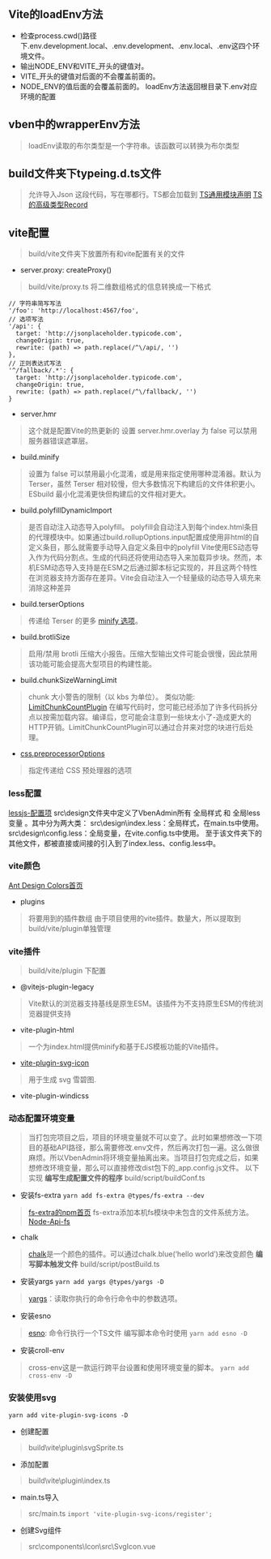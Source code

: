 ## Vite的loadEnv方法
- 检查process.cwd()路径下.env.development.local、.env.development、.env.local、.env这四个环境文件。
- 输出NODE_ENV和VITE_开头的键值对。
- VITE_开头的键值对后面的不会覆盖前面的。
- NODE_ENV的值后面的会覆盖前面的。
loadEnv方法返回根目录下.env对应环境的配置

## vben中的wrapperEnv方法
> loadEnv读取的布尔类型是一个字符串。该函数可以转换为布尔类型

## build文件夹下typeing.d.ts文件
> 允许导入Json  这段代码，写在哪都行。TS都会加载到
[TS通用模块声明](https://www.typescriptlang.org/docs/handbook/modules.html#wildcard-module-declarations)
[TS的高级类型Record](https://www.typescriptlang.org/docs/handbook/utility-types.html#recordkeystype)

## vite配置
> build/vite文件夹下放置所有和vite配置有关的文件
- server.proxy: createProxy()
> build/vite/proxy.ts   将二维数组格式的信息转换成一下格式
```
// 字符串简写写法
'/foo': 'http://localhost:4567/foo',
// 选项写法
'/api': {
  target: 'http://jsonplaceholder.typicode.com',
  changeOrigin: true,
  rewrite: (path) => path.replace(/^\/api/, '')
},
// 正则表达式写法
'^/fallback/.*': {
  target: 'http://jsonplaceholder.typicode.com',
  changeOrigin: true,
  rewrite: (path) => path.replace(/^\/fallback/, '')
}
```
- server.hmr
> 这个就是配置Vite的热更新的   设置 server.hmr.overlay 为 false 可以禁用服务器错误遮罩层。
- build.minify
> 设置为 false 可以禁用最小化混淆，或是用来指定使用哪种混淆器。默认为 Terser，虽然 Terser 相对较慢，但大多数情况下构建后的文件体积更小。ESbuild 最小化混淆更快但构建后的文件相对更大。
- build.polyfillDynamicImport
> 是否自动注入动态导入polyfill。
polyfill会自动注入到每个index.html条目的代理模块中。如果通过build.rollupOptions.input配置成使用非html的自定义条目，那么就需要手动导入自定义条目中的polyfill
Vite使用ES动态导入作为代码分割点。生成的代码还将使用动态导入来加载异步块。然而，本机ESM动态导入支持是在ESM之后通过脚本标记实现的，并且这两个特性在浏览器支持方面存在差异。Vite会自动注入一个轻量级的动态导入填充来消除这种差异
- build.terserOptions
> 传递给 Terser 的更多 [minify 选项](https://terser.org/docs/api-reference#minify-options)。
- build.brotliSize
> 启用/禁用 brotli 压缩大小报告。压缩大型输出文件可能会很慢，因此禁用该功能可能会提高大型项目的构建性能。
- build.chunkSizeWarningLimit
> chunk 大小警告的限制（以 kbs 为单位）。
> 类似功能: [LimitChunkCountPlugin](https://webpack.js.org/plugins/limit-chunk-count-plugin/)
在编写代码时，您可能已经添加了许多代码拆分点以按需加载内容。编译后，您可能会注意到一些块太小了-造成更大的HTTP开销。LimitChunkCountPlugin可以通过合并来对您的块进行后处理。
- [css.preprocessorOptions](https://www.pipipi.net/vite/config/#css-preprocessoroptions)
> 指定传递给 CSS 预处理器的选项
### less配置
[lessjs-配置项](http://lesscss.org/usage/#less-options)
src\design文件夹中定义了VbenAdmin所有 全局样式 和 全局less变量 。其中分为两大类：
src\design\index.less：全局样式，在main.ts中使用。
src\design\config.less：全局变量，在vite.config.ts中使用。
至于该文件夹下的其他文件，都被直接或间接的引入到了index.less、config.less中。
### vite颜色
[Ant Design Colors首页](https://ant.design/docs/spec/colors)

- plugins
> 将要用到的插件数组  由于项目使用的vite插件。数量大，所以提取到build/vite/plugin单独管理


### vite插件
> build/vite/plugin 下配置
- @vitejs-plugin-legacy
> Vite默认的浏览器支持基线是原生ESM。该插件为不支持原生ESM的传统浏览器提供支持
- vite-plugin-html
> 一个为index.html提供minify和基于EJS模板功能的Vite插件。
- [vite-plugin-svg-icon](#安装使用svg)
> 用于生成 svg 雪碧图.
- vite-plugin-windicss
  

### 动态配置环境变量
> 当打包完项目之后，项目的环境变量就不可以变了。此时如果想修改一下项目的基础API路径，那么需要修改.env文件，然后再次打包一遍。这么做很麻烦。所以VbenAdmin将环境变量抽离出来。当项目打包完成之后，如果想修改环境变量，那么可以直接修改dist包下的_app.config.js文件。 以下实现
**编写生成配置文件的程序**
> build/script/buildConf.ts
- 安装fs-extra
```yarn add fs-extra @types/fs-extra --dev```
> [fs-extra的npm首页](https://www.npmjs.com/package/fs-extra)  fs-extra添加本机fs模块中未包含的文件系统方法。
[Node-Api-fs](http://nodejs.cn/api/fs.html)
- chalk
> [chalk](https://www.npmjs.com/package/chalk)是一个颜色的插件。可以通过chalk.blue(‘hello world’)来改变颜色
**编写脚本触发文件**
> build/script/postBuild.ts
- 安装yargs
```yarn add yargs @types/yargs -D```
> [yargs](https://www.npmjs.com/package/yargs)：读取你执行的命令行命令中的参数选项。
- 安装esno
> [esno](https://www.npmjs.com/package/esno): 命令行执行一个TS文件  编写脚本命令时使用
```yarn add esno -D```
- 安装croll-env
> cross-env这是一款运行跨平台设置和使用环境变量的脚本。
```yarn add cross-env -D```

### 安装使用svg
```yarn add vite-plugin-svg-icons -D```
- 创建配置
> build\vite\plugin\svgSprite.ts
- 添加配置
> build\vite\plugin\index.ts
- main.ts导入
> src/main.ts
```import 'vite-plugin-svg-icons/register';```
- 创建Svg组件
> src\components\Icon\src\SvgIcon.vue
